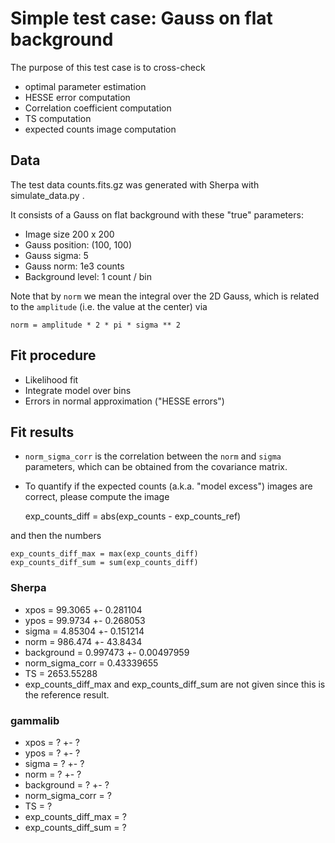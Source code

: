 # Simple test case: Gauss on flat background

The purpose of this test case is to cross-check
* optimal parameter estimation
* HESSE error computation
* Correlation coefficient computation
* TS computation
* expected counts image computation

## Data

The test data counts.fits.gz was generated with Sherpa with simulate_data.py .

It consists of a Gauss on flat background with these "true" parameters:

* Image size 200 x 200
* Gauss position: (100, 100)
* Gauss sigma: 5
* Gauss norm: 1e3 counts
* Background level: 1 count / bin

Note that by `norm` we mean the integral over the 2D Gauss, which is related
to the `amplitude` (i.e. the value at the center) via

    norm = amplitude * 2 * pi * sigma ** 2

## Fit procedure

* Likelihood fit
* Integrate model over bins
* Errors in normal approximation ("HESSE errors")

## Fit results

* `norm_sigma_corr` is the correlation between the `norm` and `sigma` parameters,
which can be obtained from the covariance matrix.
* To quantify if the expected counts (a.k.a. "model excess") images are correct,
please compute the image

    exp_counts_diff = abs(exp_counts - exp_counts_ref)

and then the numbers

    exp_counts_diff_max = max(exp_counts_diff)
    exp_counts_diff_sum = sum(exp_counts_diff)

### Sherpa

* xpos = 99.3065 +- 0.281104
* ypos = 99.9734 +- 0.268053
* sigma = 4.85304 +- 0.151214
* norm = 986.474 +- 43.8434
* background = 0.997473 +- 0.00497959
* norm_sigma_corr = 0.43339655
* TS = 2653.55288
* exp_counts_diff_max and exp_counts_diff_sum are not given since this is the reference result.

### gammalib

* xpos = ? +- ?
* ypos = ? +- ?
* sigma = ? +- ?
* norm = ? +- ?
* background = ? +- ?
* norm_sigma_corr = ?
* TS = ?
* exp_counts_diff_max = ?
* exp_counts_diff_sum = ?
